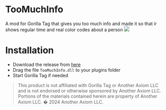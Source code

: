 # TooMuchInfo
A mod for Gorilla Tag that gives you too much info and  made it so that ir shows regular time and real color codes  about a person
<img src="https://i.imgur.com/tLAjBvn.png">

# Installation

- Download the release from [here](https://github.com/iiDk-the-actual/TooMuchInfo/releases/latest)
- Drag the file `TooMuchInfo.dll` to your plugins folder
- Start Gorilla Tag if needed

> This product is not affiliated with Gorilla Tag or Another Axiom LLC and is not endorsed or otherwise sponsored by Another Axiom LLC. Portions of the materials contained herein are property of Another Axiom LLC. � 2024 Another Axiom LLC.
